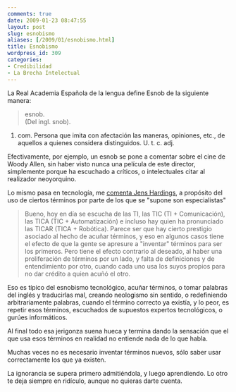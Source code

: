 ```yaml
---
comments: true
date: 2009-01-23 08:47:55
layout: post
slug: esnobismo
aliases: [/2009/01/esnobismo.html]
title: Esnobismo
wordpress_id: 309
categories:
- Credibilidad
- La Brecha Intelectual
---
```


La Real Academia Española de la lengua define Esnob de la siguiente manera:

> esnob.  
(Del ingl. snob).  
1. com. Persona que imita con afectación las maneras, opiniones, etc., de aquellos a quienes considera distinguidos. U. t. c. adj.

Efectivamente, por ejemplo, un esnob se pone a comentar sobre el cine de Woody Allen, sin haber visto nunca una película de este director, simplemente porque ha escuchado a críticos, o intelectuales citar al realizador neoyorquino.

Lo mismo pasa en tecnología, me [comenta Jens Hardings](http://www.lnds.net/2009/01/el-software-libre-un-nuevo-transantiago.html#comment-76845), a propósito del uso de ciertos términos por parte de los que se "supone son especialistas"


> Bueno, hoy en día se escucha de las TI, las TIC (TI + Comunicación), las TICA (TIC + Automatización) e incluso hay quien ha pronunciado las TICAR (TICA + Robótica). Parece ser que hay cierto prestigio asociado al hecho de acuñar términos, y eso en algunos casos tiene el efecto de que la gente se apresure a "inventar" términos para ser los primeros. Pero tiene el efecto contrario al deseado, al haber una proliferación de términos por un lado, y falta de definiciones y de entendimiento por otro, cuando cada uno usa los suyos propios para no dar crédito a quien acuñó el otro.


Eso es típico del esnobismo tecnológico, acuñar términos, o tomar palabras del inglés y traducirlas mal, creando neologismo sin sentido, o redefiniendo arbitrariamente palabras, cuando el término correcto ya existía, y lo peor, es repetir esos términos, escuchados de supuestos expertos tecnológicos, o gurúes informáticos.

Al final todo esa jerigonza  suena hueca y termina dando la sensación que el que usa esos términos en realidad no entiende nada de lo que habla.

Muchas veces no es necesario inventar términos nuevos, sólo saber usar correctamente los que ya existen.

La ignorancia se supera primero admitiéndola, y luego aprendiendo. Lo otro te deja siempre en ridículo, aunque no quieras darte cuenta.
